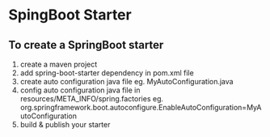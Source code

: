# SpingBoot Starter

## To create a SpringBoot starter
1. create a maven project
2. add spring-boot-starter dependency in pom.xml file
3. create auto configuration java file eg. MyAutoConfiguration.java
4. config auto configuration java file in resources/META_INFO/spring.factories
eg. org.springframework.boot.autoconfigure.EnableAutoConfiguration=MyAutoConfiguration
5. build & publish your starter